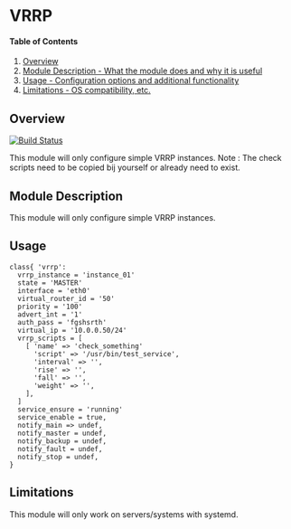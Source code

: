 # VRRP

#### Table of Contents

1. [Overview](#overview)
2. [Module Description - What the module does and why it is useful](#module-description)
3. [Usage - Configuration options and additional functionality](#usage)
4. [Limitations - OS compatibility, etc.](#limitations)

## Overview

[![Build Status](https://travis-ci.org/RedbeeBV/vrrp.svg?branch=master)](https://travis-ci.org/RedbeeBV/vrrp)

This module will only configure simple VRRP instances.
Note : The check scripts need to be copied bij yourself or already need to exist.

## Module Description

This module will only configure simple VRRP instances.

## Usage
```puppet
class{ 'vrrp':
  vrrp_instance = 'instance_01'
  state = 'MASTER'
  interface = 'eth0'
  virtual_router_id = '50'
  priority = '100'
  advert_int = '1'
  auth_pass = 'fgshsrth'
  virtual_ip = '10.0.0.50/24'
  vrrp_scripts = [
    [ 'name' => 'check_something'
      'script' => '/usr/bin/test_service',
      'interval' => '',
      'rise' => '',
      'fall' => '',
      'weight' => '',
    ],
  ]
  service_ensure = 'running'
  service_enable = true,
  notify_main => undef,
  notify_master = undef,
  notify_backup = undef,
  notify_fault = undef,
  notify_stop = undef,
}
```
## Limitations

This module will only work on servers/systems with systemd.
